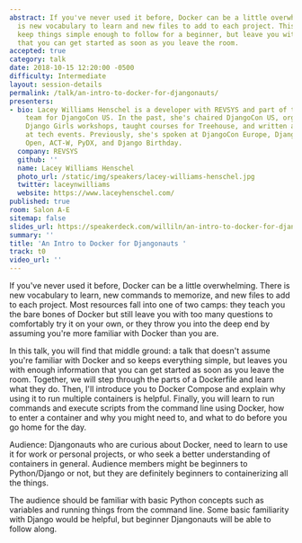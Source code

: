 ```yaml
---
abstract: If you've never used it before, Docker can be a little overwhelming. There
  is new vocabulary to learn and new files to add to each project. This talk will
  keep things simple enough to follow for a beginner, but leave you with enough information
  that you can get started as soon as you leave the room.
accepted: true
category: talk
date: 2018-10-15 12:20:00 -0500
difficulty: Intermediate
layout: session-details
permalink: /talk/an-intro-to-docker-for-djangonauts/
presenters:
- bio: Lacey Williams Henschel is a developer with REVSYS and part of the organizing
    team for DjangoCon US. In the past, she's chaired DjangoCon US, organized several
    Django Girls workshops, taught courses for Treehouse, and written about accessibility
    at tech events. Previously, she's spoken at DjangoCon Europe, DjangoCon US, Postgres
    Open, ACT-W, PyDX, and Django Birthday.
  company: REVSYS
  github: ''
  name: Lacey Williams Henschel
  photo_url: /static/img/speakers/lacey-williams-henschel.jpg
  twitter: laceynwilliams
  website: https://www.laceyhenschel.com/
published: true
room: Salon A-E
sitemap: false
slides_url: https://speakerdeck.com/williln/an-intro-to-docker-for-djangonauts
summary: ''
title: 'An Intro to Docker for Djangonauts '
track: t0
video_url: ''
---
```


If you've never used it before, Docker can be a little overwhelming. There is new vocabulary to learn, new commands to memorize, and new files to add to each project. Most resources fall into one of two camps: they teach you the bare bones of Docker but still leave you with too many questions to comfortably try it on your own, or they throw you into the deep end by assuming you're more familiar with Docker than you are.

In this talk, you will find that middle ground: a talk that doesn't assume you're familiar with Docker and so keeps everything simple, but leaves you with enough information that you can get started as soon as you leave the room. Together, we will step through the parts of a Dockerfile and learn what they do. Then, I'll introduce you to Docker Compose and explain why using it to run multiple containers is helpful. Finally, you will learn to run commands and execute scripts from the command line using Docker, how to enter a container and why you might need to, and what to do before you go home for the day.

Audience: Djangonauts who are curious about Docker, need to learn to use it for work or personal projects, or who seek a better understanding of containers in general. Audience members might be beginners to Python/Django or not, but they are definitely beginners to containerizing all the things.

The audience should be familiar with basic Python concepts such as variables and running things from the command line. Some basic familiarity with Django would be helpful, but beginner Djangonauts will be able to follow along.